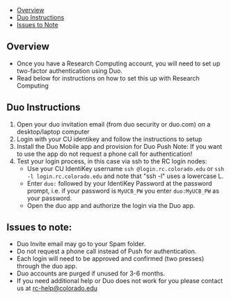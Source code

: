 - [Overview](#overview)
- [Duo Instructions](#duo-instructions)
- [Issues to Note](#issues-to-note)

## Overview

- Once you have a Research Computing account, you will need to set up two-factor authentication using Duo.
- Read below for instructions on how to set this up with Research Computing

## Duo Instructions

1. Open your duo invitation email (from duo security or duo.com) on a desktop/laptop computer
1. Login with your CU identikey and follow the instructions to setup 
1. Install the Duo Mobile app and provision for Duo Push
         Note: If you want to use the app do not request a phone call for authentication!
1. Test your login process, in this case via ssh to the RC login nodes:
   * Use your CU IdentiKey username `ssh @login.rc.colorado.edu` or `ssh -l login.rc.colorado.edu` and note that "ssh -l" uses a lowercase L.
   *  Enter `duo:` followed by your IdentiKey Password at the password prompt, i.e. if your password is `MyUCB_PW` you enter `duo:MyUCB_PW` as your password. 
   *  Open the duo app and authorize the login via the Duo app.

## Issues to note:

* Duo Invite email may go to your Spam folder.
* Do not request a phone call instead of Push for authentication.
* Each login will need to be approved and confirmed (two presses) through the duo app.
* Duo accounts are purged if unused for 3-6 months.
* If you need additional help or Duo does not work for you please contact us at rc-help@colorado.edu

